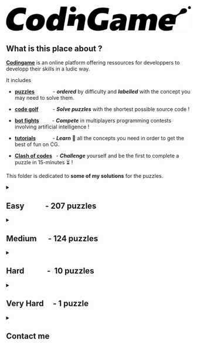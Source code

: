 # ![codingame-banner](codingame_banner.png)

## What is this place about ?

[**Codingame**](https://www.codingame.com/training) is an online platform offering ressources for developpers to developp their skills in a ludic way.

It includes 

* [**puzzles**](https://www.codingame.com/training)   &ensp;&ensp;&ensp;&ensp;&ensp;&ensp; - **_ordered_** by difficulty and **_labelled_** with the concept you may need to solve them.
    
* [**code golf**](https://www.codingame.com/multiplayer/codegolf)&ensp;&ensp;&ensp;&ensp;&ensp; - **_Solve puzzles_** with the shortest possible source code !
    
* [**bot fights**](https://www.codingame.com/multiplayer/bot-programming) &ensp;&ensp;&ensp;&ensp; - **_Compete_** in multiplayers programming contests involving artificial intelligence !
    
* [**tutorials**](https://www.codingame.com/learn) &ensp;&ensp;&ensp;&ensp;&ensp;&ensp;- **_Learn_** :book: all the concepts you need in order to get the best of fun on CG.
    
* [**Clash of codes**](https://www.codingame.com/multiplayer/clashofcode) &ensp;- **_Challenge_** yourself and be the first to complete a puzzle in 15-minutes  :hourglass_flowing_sand: !

This folder is dedicated to **some of my solutions** for the puzzles.

<details>
<summary>

## Easy &ensp;&ensp;&ensp;&ensp;&ensp;- 207 puzzles

</summary>

| Puzzle     | Solution  |
|  --------  |  -------  |
| [10 Pin bowling scores](https://www.codingame.com/training/easy/10-pin-bowling-scores) | [C#](Easy/10-pin-bowling-scores.cs) |
| [1000000000D World](https://www.codingame.com/training/easy/1000000000d-world) | [C++](Easy/1000000000d-world.cpp) |
| [1. NGR - Basic Radar](https://www.codingame.com/training/easy/1--ngr---basic-radar) | [C++](Easy/1--ngr---basic-radar.cpp) |
| [1D bush fire](https://www.codingame.com/training/easy/1d-bush-fire) | [C](Easy/1d-bush-fire.c) |
| [1D spreadsheet](https://www.codingame.com/training/easy/1d-spreadsheet) | [C++](Easy/1d-spreadsheet.cpp) |
| [1x1x1 Rubik's cube movements](https://www.codingame.com/training/easy/111-rubiks-cube-movements) | [JavaScript](Easy/111-rubiks-cube-movements.js) |
| [2nd Degree polynomial - simple-analysis](https://www.codingame.com/training/easy/2nd-degree-polynomial---simple-analysis) | [C++](Easy/2nd-degree-polynomial---simple-analysis.cpp) |
| [abcdefghijklmnopqrstuvwxyz](https://www.codingame.com/training/easy/abcdefghijklmnopqrstuvwxyz) | [C++](Easy/abcdefghijklmnopqrstuvwxyz.cpp) |
| [7-Segement scanner](https://www.codingame.com/training/easy/7-segment-scanner) | [C++](Easy/7-segment-scanner.cpp) |
| [A Bunny and Carrots](https://www.codingame.com/training/easy/a-bunny-and-carrots) | [C++](Easy/a-bunny-and-carrots.cpp) |
| [A child's play](https://www.codingame.com/training/easy/a-childs-play) | [C](Easy/a-childs-play.c) |
| [A mountain of a mole hill](https://www.codingame.com/training/easy/a-mountain-of-a-mole-hill) | [Python](Easy/a-mountain-of-a-mole-hill.py) |
| [Add'em up](https://www.codingame.com/training/easy/addem-up) | [Python](Easy/addem-up.py) |
| [Agent X, mission 1 - The caesar cipher](https://www.codingame.com/training/easy/agent-x-mission-1-the-caesar-cipher) | [C++](Easy/agent-x-mission-1-the-caesar-cipher.cpp) |
| [Annihilation](https://www.codingame.com/training/easy/annihilation) | [C++](Easy/annihilation.cpp) |
| [Are the clumps normal](https://www.codingame.com/training/easy/are-the-clumps-normal) | [C++](Easy/are-the-clumps-normal.cpp) |
| [Artificial emotional intelligence](https://www.codingame.com/training/easy/artificial-emotional-intelligence) | [C#](Easy/artificial-emotional-intelligence.cs) |
| [ASCII art](https://www.codingame.com/training/easy/ascii-art) | [C++](Easy/ascii-art.cpp) |
| [Asteroids](https://www.codingame.com/training/easy/asteroids) | [C++](Easy/asteroids.cpp) |
| [Auto pickup](https://www.codingame.com/training/easy/auto-pickup) | [C++](Easy/auto-pickup.cpp) |
| [Azimut](https://www.codingame.com/training/easy/azimut) | [Rust](Easy/azimut.rs) |
| [Balanced ternary computer encode](https://www.codingame.com/training/easy/balanced-ternary-computer-encode) | [C](Easy/balanced-ternary-computer-encode.c) |
| [Bank robbers](https://www.codingame.com/training/easy/bank-robbers) | [JavaScript](Easy/bank-robbers.js) |
| [Battle of Heroes](https://www.codingame.com/training/easy/battle-of-heroes) | [C++](Easy/battle-of-heroes.cpp) |
| [Benford's law](https://www.codingame.com/training/easy/benfords-law) | [C++](Easy/benfords-law.cpp) |
| [Bijective numeration](https://www.codingame.com/training/easy/bijective-numeration) | [Rust](Easy/bijective-numeration.rs) |
| [Binary image](https://www.codingame.com/training/easy/binary-image) | [Python](Easy/binary-image.py) |
| [Blackjack-solver.py](https://www.codingame.com/training/easy/blackjack-solver) | [Python](Easy/blackjack-solver.py) |
| [Blowing fuse](https://www.codingame.com/training/easy/blowing-fuse) | [C](Easy/blowing-fuse.c) |
| [Brackets extreme edition](https://www.codingame.com/training/easy/brackets-extreme-edition) | [C](Easy/brackets-extreme-edition.c) |
| [Brick in the wall](https://www.codingame.com/training/easy/brick-in-the-wall) | [C](Easy/brick-in-the-wall.c) |
| [Bulk email generator](https://www.codingame.com/training/easy/bulk-email-generator) | [Python](Easy/bulk-email-generator.py) |
| [Buzzle](https://www.codingame.com/training/easy/buzzle) | [C++](Easy/buzzle.cpp) |
| [Caesar is the chief](https://www.codingame.com/training/easy/caesar-is-the-chief) | [C++](Easy/caesar-is-the-chief.cpp) |
| [Calculator](https://www.codingame.com/training/easy/calculator) | [C++](Easy/calculator.cpp) |
| [Card counting when easily distracted](https://www.codingame.com/training/easy/card-counting-when-easily-distracted) | [C++](Easy/card-counting-when-easily-distracted.cpp) |
| [Catching up](https://www.codingame.com/training/easy/catching-up) | [C++](Easy/catching-up.cpp) |
| [Character replacement problem](https://www.codingame.com/training/easy/character-replacement-problem) | [C++](Easy/character-replacement-problem.cpp) |
| [Cheap choices](https://www.codingame.com/training/easy/cheap-choices) | [Rust](Easy/cheap-choices.rs) |
| [Chuck Norris](https://www.codingame.com/training/easy/chuck-norris) | [C++](Easy/chuck-norris.cpp) |
| [Code breaker puzzle](https://www.codingame.com/training/easy/code-breaker-puzzle) | [Python](Easy/code-breaker-puzzle.py) |
| [Container terminal](https://www.codingame.com/training/easy/container-terminal) | [C++](Easy/container-terminal.cpp) |
| [Cosmic Love](https://www.codingame.com/training/easy/cosmic-love) | [C++](Easy/cosmic-love.cpp) |
| [Count as I count](https://www.codingame.com/training/easy/count-as-i-count) | [C++](Easy/count-as-i-count.cpp) |
| [Count your coins](https://www.codingame.com/training/easy/count-your-coins) | [C++](Easy/count-your-coins.cpp) |
| [Crazy list](https://www.codingame.com/training/easy/crazy-list) | [C++](Easy/crazy-list.cpp) |
| [Create the longest sequence of 1s](https://www.codingame.com/training/easy/create-the-longest-sequence-of-1s) | [C](Easy/create-the-longest-sequence-of-1s.c) |
| [Credit card verifier](https://www.codingame.com/training/easy/credit-card-verifier-luhns-algorithm) | [C++](Easy/credit-card-verifier-luhns-algorithm.cpp) |
| [Crop circles](https://www.codingame.com/ide/puzzle/crop-circles) | [C#](Easy/crop-circles.cs) |
| [Custom game of life](https://www.codingame.com/ide/puzzle/custom-game-of-life) | [C++](Easy/custom-game-of-life.cpp) |
| [Darts](https://www.codingame.com/training/easy/darts) | [C++](Easy/darts.cpp) |
| [Darts checkout routes](https://www.codingame.com/training/easy/darts-checkout-routes) | [Rust](Easy/darts-checkout-routes.rs) |
| [Dead mens shot](https://www.codingame.com/training/easy/dead-mens-shot) | [C](Easy/dead-mens-shot.c) |
| [Detective Geek](https://www.codingame.com/training/easy/detective-geek) | [Rust](Easy/detective-geek.rs) |
| [Decode the message](https://www.codingame.com/training/easy/decode-the-message) | [C++](Easy/decode-the-message.cpp) |
| [Defibrillators](https://www.codingame.com/training/easy/defibrillators) | [C++](Easy/defibrillators.cpp) |
| [Detective Pikaptcha EP1](https://www.codingame.com/training/easy/detective-pikaptcha-ep1) | [C](Easy/detective-pikaptcha-ep1.c) |
| [Detective Pikaptcha EP2](https://www.codingame.com/training/easy/detective-pikaptcha-ep2) | [C](Easy/detective-pikaptcha-ep2.c) |
| [Deus hex machina](https://www.codingame.com/training/easy/deus-hex-machina) | [Python](Easy/deus-hex-machina.py) |
| [Dice handedness](https://www.codingame.com/training/easy/dice-handedness) | [Python](Easy/dice-handedness.py) |
| [Digital scoreboard](https://www.codingame.com/training/easy/digital-scoreboard) | [C++](Easy/digital-scoreboard.cpp) |
| [Disordered first contact](https://www.codingame.com/training/easy/disordered-first-contact) | [JavaScript](Easy/disordered-first-contact.js) |
| [Distributing candy](https://www.codingame.com/training/easy/distributing-candy) | [C++](Easy/distributing-candy.cpp) |
| [Dolbear's law](https://www.codingame.com/training/easy/dolbears-law) | [C++](Easy/dolbears-law.cpp) |
| [Dungeons and maps](https://www.codingame.com/training/easy/dungeons-and-maps) | [C++](Easy/dungeons-and-maps.cpp) |
| [Embedded chessboards](https://www.codingame.com/training/easy/embedded-chessboards) | [C++](Easy/embedded-chessboards.cpp) |
| [Encryption decryption of enigma machine](https://www.codingame.com/training/easy/encryptiondecryption-of-enigma-machine) | [C](Easy/encryptiondecryption-of-enigma-machine.c) |
| [Equivalent resistance circuit building](https://www.codingame.com/training/easy/equivalent-resistance-circuit-building) | [Java](Easy/equivalent-resistance-circuit-building.java) |
| [Euclid's algorithm](https://www.codingame.com/training/easy/euclids-algorithm) | [C++](Easy/euclids-algorithm.cpp) |
| [Extended Hamming codes](https://www.codingame.com/training/easy/extended-hamming-codes) | [Python](Easy/extended-hamming-codes.py) |
| [Faro shuffle](https://www.codingame.com/training/easy/faro-shuffle) | [C++](Easy/faro-shuffle.cpp) |
| [Fax machine](https://www.codingame.com/training/easy/fax-machine) | [C++](Easy/fax-machine.cpp) |
| [Feature extraction](https://www.codingame.com/training/easy/feature-extraction) | [C++](Easy/feature-extraction.cpp) |
| [FireControl](https://www.codingame.com/training/easy/firecontrol) | [C++](Easy/firecontrol.cpp) |
| [Fix the networks](https://www.codingame.com/training/easy/fix-the-networks) | [Rust](Easy/fix-the-networks.rs) |
| [Flip the sign](https://www.codingame.com/training/easy/flip-the-sign) | [C++](Easy/flip-the-sign.cpp) |
| [Frame the picture](https://www.codingame.com/training/easy/frame-the-picture) | [C++](Easy/frame-the-picture.cpp) |
| [GDQ - binary coded decimal clock](https://www.codingame.com/training/easy/gdq---binary-coded-decimal-clock) | [C++](Easy/gdq---binary-coded-decimal-clock.cpp) |
| [Genetics and computers - part 1](https://www.codingame.com/training/easy/genetics-and-computers---part-1) | [Python](Easy/genetics-and-computers---part-1.py) |
| [Ghost legs](https://www.codingame.com/training/easy/ghost-legs) | [C](Easy/ghost-legs.c) |
| [Graffiti on the fence](https://www.codingame.com/training/easy/graffiti-on-the-fence) | [C++](Easy/graffiti-on-the-fence.cpp) |
| [Happy numbers](https://www.codingame.com/training/easy/happy-numbers) | [C++](Easy/happy-numbers.cpp) |
| [Hello, world!](https://www.codingame.com/training/easy/hello-world) | [Php](Easy/hello-world.php) |
| [Hidden messages in images](https://www.codingame.com/training/easy/hidden-messages-in-images) | [C++](Easy/hidden-messages-in-images.cpp) |
| [Hooch clash](https://www.codingame.com/training/easy/hooch-clash) | [Shell](Easy/hooch-clash.sh) |
| [Horse-racing hyperduals](https://www.codingame.com/training/easy/horse-racing-hyperduals) | [C](Easy/horse-racing-hyperduals.c) |
| [Horse-racing duals](https://www.codingame.com/training/easy/horse-racing-duals) | [C++](Easy/horse-racing-duals.cpp) |
| [How time flies](https://www.codingame.com/training/easy/how-time-flies) | [Python](Easy/how-time-flies.py) |
| [Hunger games](https://www.codingame.com/training/easy/hunger-games) | [Python](Easy/hunger-games.py) |
| [In stereo](https://www.codingame.com/training/easy/in-stereo) | [Python](Easy/in-stereo.py) |
| [Insert to string](https://www.codingame.com/training/easy/insert-to-string) | [C++](Easy/insert-to-string.cpp) |
| [Ipv6 shortener](https://www.codingame.com/training/easy/ipv6-shortener) | [Python](Easy/ipv6-shortener.py) |
| [Is that a possible word? Ep1](https://www.codingame.com/training/easy/is-that-a-possible-word-ep1) | [C++](Easy/is-that-a-possible-word-ep1.cpp) |
| [Island escape](https://www.codingame.com/training/easy/island-escape) | [C++](Easy/island-escape.cpp) |
| [ISBN check digit](https://www.codingame.com/training/easy/isbn-check-digit) | [C](Easy/isbn-check-digit.c) |
| [Jack Silver: The Casino](https://www.codingame.com/training/easy/jack-silver-the-casino) | [C](Easy/jack-silver-the-casino.c) |
| [Kangaroo words](https://www.codingame.com/training/easy/kangaroo-words) | [C++](Easy/kangaroo-words.cpp) |
| [Kiss the girls](https://www.codingame.com/training/easy/kiss-the-girls) | [C++](Easy/kiss-the-girls.cpp) |
| [Largest number](https://www.codingame.com/training/easy/largest-number) | [Python](Easy/largest-number.py) |
| [Logic gates](https://www.codingame.com/training/easy/logic-gates) | [C++](Easy/logic-gates.cpp) |
| [Logically reasonable inequalities](https://www.codingame.com/training/easy/logically-reasonable-inequalities) | [C++](Easy/logically-reasonable-inequalities.cpp) |
| [Longest coast](https://www.codingame.com/training/easy/longest-coast) | [C++](Easy/longest-coast.cpp) |
| [Low Resolution: what's the shape?](https://www.codingame.com/training/easy/low-resolution-whats-the-shape) | [C++](Easy/low-resolution-whats-the-shape.cpp) |
| [Lumen](https://www.codingame.com/training/easy/lumen) | [C](Easy/lumen.c) |
| [Mars lander episode 1](https://www.codingame.com/training/easy/mars-lander-episode-1) | [Python](Easy/mars-lander-episode-1.py) |
| [Match DNA sequence](https://www.codingame.com/training/easy/match-dna-sequence) | [Rust](Easy/match-dna-sequence.rs) |
| [Max area](https://www.codingame.com/training/easy/max-area) | [C++](Easy/max-area.cpp) |
| [May the triforce be with you](https://www.codingame.com/training/easy/may-the-triforce-be-with-you) | [C](Easy/may-the-triforce-be-with-you.c) |
| [Messed up mosaics](https://www.codingame.com/training/easy/messed-up-mosaics) | [C++](Easy/messed-up-mosaics.cpp) |
| [MIME type](https://www.codingame.com/training/easy/mime-type) | [Python](Easy/mime-type.py) |
| [Minimal palindrome distance](https://www.codingame.com/training/easy/minimal-palindrome-distance) | [C++](Easy/minimal-palindrome-distance.cpp) |
| [Mirrors](https://www.codingame.com/training/easy/mirrors) | [C++](Easy/mirrors.cpp) |
| [Reverse Minesweeper](https://www.codingame.com/training/easy/reverse-minesweeper) | [C++](Easy/reverse-minesweeper.cpp) |
| [Merlin's magic square](https://www.codingame.com/training/easy/merlins-magic-square) | [C++](Easy/merlins-magic-square.cpp) |
| [Metric Units](https://www.codingame.com/training/easy/metric-units) | [C#](Easy/metric-units.cs) |
| [Minesweeper level generator](https://www.codingame.com/training/easy/minesweeper-level-generator) | [C++](Easy/minesweeper-level-generator.cpp) |
| [Monday tuesday happy days](https://www.codingame.com/training/easy/monday-tuesday-happy-days) | [Python](Easy/monday-tuesday-happy-days.py) |
| [Morellet's random lines](https://www.codingame.com/training/easy/morellets-random-lines) | [JavaScript](Easy/morellets-random-lines.js) |
| [Mountain map convergence](https://www.codingame.com/training/easy/mountain-map-convergence) | [Python](Easy/mountain-map-convergence.py) |
| [Mountain map](https://www.codingame.com/training/easy/mountain-map) | [Python](Easy/mountain-map.py) |
| [Moves in maze](https://www.codingame.com/training/easy/moves-in-maze) | [C++](Easy/moves-in-maze.cpp) |
| [Murder in the village](https://www.codingame.com/training/easy/murder-in-the-village) | [Python](Easy/murder-in-the-village.py) |
| [Nato alphabets odd uncles](https://www.codingame.com/training/easy/nato-alphabets-odd-uncles) | [C++](Easy/nato-alphabets-odd-uncles.cpp) |
| [Nature of quadrilaterals](https://www.codingame.com/training/easy/nature-of-quadrilaterals) | [C](Easy/nature-of-quadrilaterals.c) |
| [Next growing number](https://www.codingame.com/training/easy/next-growing-number) | [C++](Easy/next-growing-number.cpp) |
| [Number derivation](https://www.codingame.com/training/easy/number-derivation) | [Python](Easy/number-derivation.py) |
| [Number formatting](https://www.codingame.com/training/easy/number-formatting) | [Rust](Easy/number-formatting.rs) |
| [Number of digits](https://www.codingame.com/training/easy/number-of-digits) | [Rust](Easy/number-of-digits.rs) |
| [Number partition](https://www.codingame.com/training/easy/number-partition) | [C++](Easy/number-partition.cpp) |
| [Object insertion](https://www.codingame.com/training/easy/object-insertion) | [C++](Easy/object-insertion.cpp) |
| [Odd quad out](https://www.codingame.com/training/easy/odd-quad-out) | [C++](Easy/odd-quad-out.cpp) |
| [Offset arrays](https://www.codingame.com/ide/puzzle/offset-arrays) | [Python](Easy/offset-arrays.py) |
| [Onboarding](https://www.codingame.com/training/easy/onboarding) | [C++](Easy/onboarding.cpp) |
| [Order of succession](https://www.codingame.com/training/easy/order-of-succession) | [Python](Easy/order-of-succession.py) |
| [Organic compounds](https://www.codingame.com/training/easy/organic-compounds) | [Java](Easy/organic-compounds.java) |
| [Panel count](https://www.codingame.com/training/easy/panel-count) | [Rust](Easy/panel-count.rs) |
| [Periodic table spelling](https://www.codingame.com/ide/puzzle/periodic-table-spelling) | [Rust](Easy/periodic-table-spelling.rs) |
| [Pirates treasure](https://www.codingame.com/training/easy/pirates-treasure) | [C](Easy/pirates-treasure.c) |
| [Power of Thor (ep.1)](https://www.codingame.com/training/easy/power-of-thor-episode-1) | [JavaScript](Easy/power-of-thor-1.js) |
| [Prefix code](https://www.codingame.com/training/easy/prefix-code) | [C++](Easy/prefix-code.cpp) |
| [Probability for dummies](https://www.codingame.com/training/easy/probability-for-dummies) | [C++](Easy/probability-for-dummies.cpp) |
| [Queen control](https://www.codingame.com/training/easy/queen-control) | [C++](Easy/queen-control.cpp) |
| [Random walk](https://www.codingame.com/training/easy/random-walk) | [C++](Easy/random-walk.cpp) |
| [Rectangle partition](https://www.codingame.com/training/easy/rectangle-partition) | [C++](Easy/rectangle-partition.cpp) |
| [Rectangular block spinner](https://www.codingame.com/training/easy/rectangular-block-spinner) | [Python](Easy/rectangular-block-spinner.py) |
| [Retro typewriter art](https://www.codingame.com/training/easy/retro-typewriter-art) | [C++](Easy/retro-typewriter-art.cpp) |
| [Reverse fizzbuzz](https://www.codingame.com/training/easy/reverse-fizzbuzz) | [Ruby](Easy/reverse-fizzbuzz.rb) |
| [Robot reach](https://www.codingame.com/training/easy/robot-reach) | [C++](Easy/robot-reach.cpp) |
| [Robot show](https://www.codingame.com/training/easy/robot-show) | [C++](Easy/robot-show.cpp) |
| [Rocks papers scissors-es](https://www.codingame.com/training/easy/rocks-papers-scissors-es) | [C++](Easy/rocks-papers-scissors-es.cpp) |
| [Rock paper scissors lizard spock](https://www.codingame.com/training/easy/rock-paper-scissors-lizard-spock) | [C++](Easy/rock-paper-scissors-lizard-spock.cpp) |
| [Rooks movements](https://www.codingame.com/training/easy/rooks-movements) | [C](Easy/rooks-movements.c) |
| [Rotating arrows](https://www.codingame.com/training/easy/rotating-arrows) | [C++](Easy/rotating-arrows.cpp) |
| [Rugby score](https://www.codingame.com/training/easy/rugby-score) | [C](Easy/rugby-score.c) |
| [Sand fall](https://www.codingame.com/training/easy/sand-fall) | [Rust](Easy/sand-fall.rs) |
| [Saving snoopy](https://www.codingame.com/training/easy/saving-snoopy) | [C++](Easy/saving-snoopy.cpp) |
| [Scrabble score](https://www.codingame.com/training/easy/scrabble-score) | [Rust](Easy/scrabble-score.rs) |
| [Self driving car testing](https://www.codingame.com/training/easy/self-driving-car-testing) | [C](Easy/self-driving-car-testing.c) |
| [Shadow casting](https://www.codingame.com/training/easy/shadow-casting) | [C++](Easy/shadow-casting.cpp) |
| [Shoot enemy aircraft](https://www.codingame.com/training/easy/shoot-enemy-aircraft) | [C++](Easy/shoot-enemy-aircraft.cpp) |
| [Should bakers be frugal](https://www.codingame.com/training/easy/should-bakers-be-frugal) | [C++](Easy/should-bakers-be-frugal.cpp) |
| [Simple auto scaling](https://www.codingame.com/training/easy/simple-auto-scaling) | [C++](Easy/simple-auto-scaling.cpp) |
| [Simple awalé](https://www.codingame.com/training/easy/simple-awale) | [JavaScript](Easy/simple-awale.js) |
| [Simple load balancing](https://www.codingame.com/training/easy/simple-load-balancing) | [C++](Easy/simple-load-balancing.cpp) |
| [Six degrees of Kevin Bacon](https://www.codingame.com/training/easy/six-degrees-of-kevin-bacon) | [C++](Easy/six-degrees-of-kevin-bacon.cpp) |
| [Sparse matmul](https://www.codingame.com/training/easy/sparse-matmul) | [Rust](Easy/sparse-matmul.rs) |
| [Smooth!](https://www.codingame.com/training/easy/smooth) | [Shell](Easy/smooth.sh) |
| [Snail run](https://www.codingame.com/training/easy/snail-run) | [C++](Easy/snail-run.cpp) |
| [Snake sort 2D](https://www.codingame.com/training/easy/snake-sort-2d) | [C++](Easy/snake-sort-2d.cpp) |
| [Someone's acting sus...](https://www.codingame.com/training/easy/someones-acting-sus----) | [Python](Easy/someones-acting-sus----.py) |
| [Stall tilt](https://www.codingame.com/training/easy/stall-tilt) | [Python](Easy/stall-tilt.py) |
| [Substitution encoding](https://www.codingame.com/training/easy/substitution-encoding) | [C++](Easy/substitution-encoding.cpp) |
| [Sudoku Validator](https://www.codingame.com/training/easy/sudoku-validator) | [Python](Easy/sudoku-validator.py) |
| [Sum of Spiral's Diagonals](https://www.codingame.com/training/easy/sum-of-spirals-diagonals) | [C++](Easy/sum-of-spirals-diagonals.cpp) |
| [Sweet spot](https://www.codingame.com/training/easy/sweet-spot) | [C++](Easy/sweet-spot.cpp) |
| [Ted's compiler](https://www.codingame.com/training/easy/teds-compiler) | [C++](Easy/teds-compiler.cpp) |
| [Temperatures](https://www.codingame.com/training/easy/temperatures) | [JavaScript](Easy/temperatures.js) |
| [Text formatting](https://www.codingame.com/training/easy/text-formatting) | [Python](Easy/text-formatting.py) |
| [The broken editor](https://www.codingame.com/training/easy/the-broken-editor) | [C++](Easy/the-broken-editor.cpp) |
| [The dart 101](https://www.codingame.com/training/easy/the-dart-101) | [C](Easy/the-dart-101.c) |
| [The descent](https://www.codingame.com/training/easy/the-descent) | [JavaScript](Easy/the-descent.js) |
| [The electrician apprentice](https://www.codingame.com/training/easy/the-electrician-apprentice) | [C#](Easy/the-electrician-apprentice.cs) |
| [The helpdesk](https://www.codingame.com/training/easy/the-helpdesk) | [C++](Easy/the-helpdesk.cpp) |
| [The lost child episode-1](https://www.codingame.com/training/easy/the-lost-child-episode-1) | [C++](Easy/the-lost-child-episode-1.cpp) |
| [The Michelangelo code](https://www.codingame.com/training/easy/the-michelangelo-code) | [Python](Easy/the-michelangelo-code.py) |
| [The Mystic rectangle](https://www.codingame.com/training/easy/the-mystic-rectangle) | [C++](Easy/the-mystic-rectangle.cpp) |
| [The Prime Twins - Part one](https://www.codingame.com/training/easy/the-prime-twins---part-one) | [Rust](Easy/the-prime-twins---part-one.rs) |
| [The River I.](https://www.codingame.com/training/easy/the-river-i-) | [C](Easy/the-river-i.c) |
| [The River II.](https://www.codingame.com/training/easy/the-river-ii-) | [C](Easy/the-river-ii.c) |
| [The travelling salesman problem](https://www.codingame.com/training/easy/the-travelling-salesman-problem) | [C](Easy/the-travelling-salesman-problem.c) |
| [The weight of words](https://www.codingame.com/training/easy/the-weight-of-words) | [C++](Easy/the-weight-of-words.cpp) |
| [Tic tac toe](https://www.codingame.com/training/easy/tictactoe) | [Python](Easy/tictactoe.py) |
| [Treasure hunt](https://www.codingame.com/training/easy/treasure-hunt) | [C++](Easy/treasure-hunt.cpp) |
| [Tree paths](https://www.codingame.com/training/easy/tree-paths) | [Ruby](Easy/tree-paths.rb) |
| [Tricky number verifier](https://www.codingame.com/training/easy/tricky-number-verifier) | [Python](Easy/tricky-number-verifier.py) |
| [Ulam spiral](https://www.codingame.com/training/easy/ulam-spiral) | [Python](Easy/ulam-spiral.py) |
| [Unit fractions](https://www.codingame.com/training/easy/unit-fractions) | [C](Easy/unit-fractions.c) |
| [Van Eck's sequence](https://www.codingame.com/training/easy/van-ecks-sequence) | [C++](Easy/van-eck.cpp) |
| [Vectors in variables dimensions](https://www.codingame.com/training/easy/vectors-in-variables-dimensions) | [Python](Easy/vectors-in-variables-dimensions.py) |
| [Video comments](https://www.codingame.com/training/easy/video-comments) | [Python](Easy/video-comments.py) |
| [What's so complex about Mandelbrot?](https://www.codingame.com/training/easy/whats-so-complex-about-mandelbrot) | [C](Easy/whats-so-complex-about-mandelbrot.c) |
| [Where am I going?](https://www.codingame.com/training/easy/where-am-i-going) | [Rust](Easy/where-am-i-going.rs) |
| [Where's Wally](https://www.codingame.com/training/easy/wheres-wally) | [C++](Easy/wheres-wally.cpp) |
| [Wordle collorizer](https://www.codingame.com/training/easy/wordle-colorizer) | [C++](Easy/wordle-colorizer.cpp) |
| [XML MDF-2016](https://www.codingame.com/training/easy/xml-mdf-2016) | [C++](Easy/xml-mdf-2016.cpp) |
| [Zeckendorf representation part I](https://www.codingame.com/training/easy/zeckendorf-representation-part-i) | [C++](Easy/zeckendorf-representation-part-i.cpp) |
| [Zhiwei sun squares](https://www.codingame.com/training/easy/zhiwei-sun-squares) | [C++](Easy/zhiwei-sun-squares.cpp) |
</details>

<details>
<summary>

## Medium &ensp;&ensp; - 124 puzzles

</summary>

| Puzzle     | Solution  |
|  --------  |  -------  |
| [1010(1)](https://www.codingame.com/training/medium/10101) | [C](Medium/10101.c) |
| [A* exercise](https://www.codingame.com/training/medium/a-star-exercise) | [C++](Medium/a-star-exercise.cpp) |
| [Ancestors and descendants](https://www.codingame.com/training/medium/ancestors-&-descendants) | [C++](Medium/ancestors-&-descendants.cpp) |
| [Aneo sponsored puzzle](https://www.codingame.com/training/medium/aneo) | [C](Medium/aneo.c) |
| [Ascii art : glass stacking](https://www.codingame.com/training/medium/ascii-art-:-glass-stacking) | [C](Medium/ascii-art-glass-stacking.c) |
| [Ascii graph](https://www.codingame.com/training/medium/ascii-graph) | [C](Medium/ascii-graph.c) |
| [Bag of balls](https://www.codingame.com/training/medium/bag-of-balls) | [C++](Medium/bag-of-balls.cpp) |
| [Bender - episode 1](https://www.codingame.com/training/medium/bender-episode-1) | [C++](Medium/bender-episode-1.cpp) |
| [Binary search tree traversal](https://www.codingame.com/training/medium/binary-search-tree-traversal) | [C++](Medium/binary-search-tree-traversal.cpp) |
| [Binary sequence](https://www.codingame.com/training/medium/binary-sequence) | [Python](Medium/binary-sequence.py) |
| [Bingo](https://www.codingame.com/training/medium/bingo) | [Java](Medium/bingo.java) |
| [Bit count to limit](https://www.codingame.com/training/medium/bit-count-to-limit) | [C++](Medium/bit-count-to-limit.cpp) |
| [Boarding passes ready](https://www.codingame.com/training/medium/boarding-passes-ready) | [C++](Medium/boarding-passes-ready.cpp) |
| [Bouncing barry](https://www.codingame.com/training/medium/bouncing-barry) | [C#](Medium/bouncing-barry.cs) |
| [Box of cigars](https://www.codingame.com/training/medium/box-of-cigars) | [C](Medium/box-of-cigars.c) |
| [Brackets, enhanced edition](https://www.codingame.com/training/medium/brackets-enhanced-edition) | [JavaScript](Medium/brackets-enhanced-edition.js) |
| [Brackets, extended edition](https://www.codingame.com/training/medium/brackets-extended-edition) | [C](Medium/brackets-extended-edition.c) |
| [Brackets, ultimate edition](https://www.codingame.com/training/medium/brackets-ultimate-edition) | [JavaScript](Medium/brackets-ultimate-edition.js) |
| [Bruce lee](https://www.codingame.com/training/medium/bruce-lee) | [JavaScript](Medium/bruce-lee.js) |
| [Bulgarian solitaire](https://www.codingame.com/training/medium/bulgarian-solitaire) | [C++](Medium/bulgarian-solitaire.cpp) |
| [Bulls and Cows](https://www.codingame.com/training/medium/bulls-and-cows) | [C](Medium/bulls-and-cows.c) |
| [Bust speeding vehicles](https://www.codingame.com/training/medium/bust-speeding-vehicles) | [C](Medium/bust-speeding-vehicles.c) |
| [Byte pair encoding](https://www.codingame.com/training/medium/byte-pair-encoding) | [Python](Medium/byte-pair-encoding.py) |
| [Cards castle](https://www.codingame.com/training/medium/cards-castle) | [C](Medium/cards-castle.c) |
| [Carmichael numbers](https://www.codingame.com/training/medium/carmichael-numbers) | [C](Medium/carmichael-numbers.c) |
| [CGFunge interpreter](https://www.codingame.com/training/medium/cgfunge-interpreter) | [Python](Medium/cgfunge-interpreter.py) |
| [CGS minifier](https://www.codingame.com/training/medium/cgs-minifier) | [C++](Medium/cgs-minifier.cpp) |
| [Constrained latin squares](https://www.codingame.com/training/medium/constrained-latin-squares) | [C++](Medium/constrained-latin-squares.cpp) |
| [Conway sequence](https://www.codingame.com/training/medium/conway-sequence) | [C++](Medium/conway-sequence.cpp) |
| [Count of primes in a number grid](https://www.codingame.com/training/medium/count-of-primes-in-a-number-grid) | [C](Medium/count-of-primes-in-a-number-grid.c) |
| [Counting squares on pegs](https://www.codingame.com/training/medium/counting-squares-on-pegs) | [JavaScript](Medium/counting-squares-on-pegs.js) |
| [Criminal](https://www.codingame.com/training/medium/criminal) | [C++](Medium/criminal.cpp) |
| [Digit sum successor](https://www.codingame.com/training/medium/digit-sum-successor) | [C++](Medium/digit-sum-successor.cpp) |
| [Divide the factorial](https://www.codingame.com/training/medium/divide-the-factorial) | [Ruby](Medium/divide-the-factorial.rb) |
| [Dominoes path](https://www.codingame.com/training/medium/dominoes-path) | [C++](Medium/dominoes-path.cpp) |
| [Don't Panic - Episode 1](https://www.codingame.com/training/medium/don't-panic-episode-1) | [C++](Medium/don't-panic-episode-1.cpp) |
| [Drug interactions](https://www.codingame.com/training/medium/drug-interactions) | [C++](Medium/drug-interactions.cpp) |
| [Dynamic sorting](https://www.codingame.com/training/medium/dynamic-sorting) | [C#](Medium/dynamic-sorting.cs) |
| [Dwarfs standing on the shoulders of giants](https://www.codingame.com/training/medium/dwarfs-standing-on-the-shoulders-of-giants) | [C++](Medium/dwarfs-standing-on-the-shoulders-of-giants.cpp) |
| [Elementary cellular automaton](https://www.codingame.com/training/medium/elementary-cellular-automaton) | [C](Medium/elementary-cellular-automaton.c) |
| [Equalizing arrays](https://www.codingame.com/training/medium/equalizing-arrays) | [C++](Medium/equalizing-arrays.cpp) |
| [Factorial vs exponential](https://www.codingame.com/training/medium/factorial-vs-exponential) | [C](Medium/factorial-vs-exponential.c) |
| [Fair numbering](https://www.codingame.com/training/medium/fair-numbering) | [C++](Medium/fair-numbering.cpp) |
| [Find the replacement](https://www.codingame.com/training/medium/find-the-replacement) | [C++](Medium/find-the-replacement.cpp) |
| [Flood fill example](https://www.codingame.com/training/medium/flood-fill-example) | [C++](Medium/flood-fill-example.cpp) |
| [Folding a note](https://www.codingame.com/training/medium/folding-a-note) | [Python](Medium/folding-a-note.py) |
| [Folding paper](https://www.codingame.com/training/medium/folding-paper) | [C++](Medium/folding-paper.cpp) |
| [Forest fire](https://www.codingame.com/training/medium/forest-fire) | [C++](Medium/forest-fire.cpp) |
| [Game of life](https://www.codingame.com/training/medium/game-of-life) | [C](Medium/game-of-life.c) |
| [Guessing N cheating](https://www.codingame.com/training/medium/guessing-n-cheating) | [C](Medium/guessing-n-cheating.c) |
| [Go competition](https://www.codingame.com/training/medium/go-competition) | [C](Medium/go-competition.c) |
| [Goro want chocolate](https://www.codingame.com/training/medium/goro-want-chocolate) | [C++](Medium/goro-want-chocolate.cpp) |
| [Gravity](https://www.codingame.com/training/medium/gravity) | [C](Medium/gravity.c) |
| [Gravity tumbler](https://www.codingame.com/training/medium/gravity-tumbler) | [Python](Medium/gravity-tumbler.py) |
| [Green valleys](https://www.codingame.com/training/medium/green-valleys) | [C++](Medium/green-valleys.cpp) |
| [Hacking at robbercity](https://www.codingame.com/training/medium/hacking-at-robbercity) | [JavaScript](Medium/hacking-at-robbercity.js) |
| [Halting sequences](https://www.codingame.com/training/medium/halting-sequences) | [C++](Medium/halting-sequences.cpp) |
| [Hexagonal Maze](https://www.codingame.com/training/medium/hexagonal-maze) | [C++](Medium/hexagonal-maze.cpp) |
| [Huffman code](https://www.codingame.com/training/medium/huffman-code) | [C++](Medium/huffman-code.cpp) |
| [Inversion count](https://www.codingame.com/training/medium/inversion-count) | [C#](Medium/inversion-count.cs) |
| [IP mask calculating](https://www.codingame.com/training/medium/ip-mask-calculating) | [C++](Medium/ip-mask-calculating.cpp) |
| [Jumping frogs](https://www.codingame.com/training/medium/jumping-frogs) | [C++](Medium/jumping-frogs.cpp) |
| [Kaprekar's routine](https://www.codingame.com/training/medium/kaprekars-routine) | [JavaScript](Medium/kaprekars-routine.js) |
| [Knight's jam](https://www.codingame.com/training/medium/knights-jam) | [C++](Medium/knights-jam.cpp) |
| [Langton's ant](https://www.codingame.com/training/medium/langtons-ant) | [C](Medium/langtons-ant.c) |
| [Length of Syracuse conjecture sequence](https://www.codingame.com/training/medium/length-of-syracuse-conjecture-sequence) | [C++](Medium/length-of-syracuse-conjecture-sequence.cpp) |
| [Locked in gear](https://www.codingame.com/training/medium/locked-in-gear) | [C++](Medium/locked-in-gear.cpp) |
| [Magic square](https://www.codingame.com/training/medium/magic-square) | [C++](Medium/magic-square.cpp) |
| [Mars lander Ep2](https://www.codingame.com/training/medium/mars-lander-episode-2) | [C++](Medium/mars-lander-ep2.cpp) |
| [Maximum sub-sequence](https://www.codingame.com/training/medium/maximum-sub-sequence) | [C](Medium/maximum-sub-sequence.c) |
| [Mayan calculation](https://www.codingame.com/training/medium/mayan-calculation) | [C](Medium/mayan-calculation.c) |
| [Maze](https://www.codingame.com/training/medium/maze) | [C](Medium/maze.c) |
| [Mcxxxx microcontroller simulation](https://www.codingame.com/training/medium/mcxxxx-microcontroller-simulation) | [C](Medium/mcxxxx-microcontroller-simulation.c) |
| [Micro assembly](https://www.codingame.com/training/medium/micro-assembly) | [C](Medium/micro-assembly.c) |
| [MineSweeper](https://www.codingame.com/training/medium/minesweeper) | [C++](Medium/minesweeper.cpp) |
| [Minimax exercise](https://www.codingame.com/training/medium/minimax-exercise) | [C](Medium/minimax-exercise.c) |
| [Monthly system](https://www.codingame.com/training/medium/monthly-system) | [C](Medium/monthly-system.c) |
| [Network cabling](https://www.codingame.com/training/medium/network-cabling) | [C++](Medium/network-cabling.cpp) |
| [Number of letters in a number - binary](https://www.codingame.com/training/medium/number-of-letters-in-a-number---binary) | [C++](Medium/number-of-letters-in-a-number---binary.cpp) |
| [Number of paths between 2 points](https://www.codingame.com/training/medium/number-of-paths-between-2-points) | [C](Medium/number-of-paths-between-2-points.c) |
| [Oneway city](https://www.codingame.com/training/medium/oneway-city) | [Python](Medium/oneway-city.py) |
| [Othello](https://www.codingame.com/training/medium/othello) | [JavaScript](Medium/othello.js) |
| [Parity scanner](https://www.codingame.com/training/medium/parity-scanner) | [Python](Medium/parity-scanner.py) |
| [Photo booth transformation](https://www.codingame.com/training/medium/photo-booth-transformation) | [C](Medium/photo-booth-transformation.c) |
| [Plague Jr](https://www.codingame.com/training/medium/plague-jr) | [Python](Medium/plague-jr.py) |
| [Playfair cypher](https://www.codingame.com/training/medium/playfair-cipher) | [Python](Medium/playfair-cipher.py) |
| [Porcupine fever](https://www.codingame.com/training/medium/porcupine-fever) | [C](Medium/porcupine-fever.c) |
| [Propositions in freges ideography](https://www.codingame.com/training/medium/propositions-in-freges-ideography) | [Python](Medium/propositions-in-freges-ideography.py) |
| [Queneau numbers](https://www.codingame.com/training/medium/queneau-numbers) | [ClojureScript](Medium/queneau-numbers.cljs) |
| [Rational number tree](https://www.codingame.com/training/medium/rational-number-tree) | [C++](Medium/rational-number-tree.cpp) |
| [Rearrange string to two numbers](https://www.codingame.com/training/medium/rearrange-string-to-two-numbers) | [C++](Medium/rearrange-strings-to-two-numbers.cpp) |
| [Remaining card](https://www.codingame.com/training/medium/remaining-card) | [C++](Medium/remaining-card.cpp) |
| [Reverse Polish notation](https://www.codingame.com/training/medium/reverse-polish-notation) | [Python](Medium/reverse-polish-notation.py) |
| [Reversed look and say](https://www.codingame.com/training/medium/reversed-look-and-say) | [C++](Medium/reversed-look-and-say.cpp) |
| [Robbery optimisation](https://www.codingame.com/training/medium/robbery-optimisation) | [C++](Medium/robbery-optimisation.cpp) |
| [Rod cutting problem](https://www.codingame.com/training/medium/rod-cutting-problem) | [C++](Medium/rod-cutting-problem.cpp) |
| [Sandpile addition](https://www.codingame.com/training/medium/sandpile-addition) | [C](Medium/sandpile-addition.c) |
| [Scrabble](https://www.codingame.com/training/medium/scrabble) | [C++](Medium/scrabble.cpp) |
| [Seam carving](https://www.codingame.com/training/medium/seam-carving) | [C++](Medium/seam-carving.cpp) |
| [Shadows of the Knight - Episode 1](https://www.codingame.com/training/medium/shadows-of-the-knight-episode-1) | [C++](Medium/shadows-of-the-knight-episode-1.cpp) |
| [Shadows of the Knight - Episode 1](https://www.codingame.com/training/medium/skynet-revolution-episode-1) | [C++](Medium/skynet-revolution-episode-1.cpp) |
| [Snake encoding](https://www.codingame.com/training/medium/snake-encoding) | [JavaScript](Medium/snake-encoding.js) |
| [Stock exchange losses](https://www.codingame.com/training/medium/stock-exchange-losses) | [C++](Medium/stock-exchange-losses.cpp) |
| [Sudoku solver](https://www.codingame.com/training/medium/sudoku-solver) | [C++](Medium/sudoku-solver.cpp) |
| [Sum of divisors](https://www.codingame.com/training/medium/sum-of-divisors) | [C](Medium/sum-of-divisors.c) |
| [Telephone numbers](https://www.codingame.com/training/medium/telephone-numbers) | [C++](Medium/telephone-numbers.cpp) |
| [Text alignment](https://www.codingame.com/training/medium/text-alignment) | [C](Medium/text-alignment.c) |
| [The experience of creating puzzles](https://www.codingame.com/training/medium/the-experience-for-creating-puzzles) | [C](Medium/the-experience-for-creating-puzzles.c) |
| [The fastest](https://www.codingame.com/training/medium/the-fastest) | [C](Medium/the-fastest.c) |
| [The urinal problem](https://www.codingame.com/training/medium/the-urinal-problem) | [Python](Medium/the-urinal-problem.py) |
| [The gift](https://www.codingame.com/training/medium/the-gift) | [C++](Medium/the-gift.cpp) |
| [The Grand Festival - I](https://www.codingame.com/training/medium/the-grand-festival---i) | [C++](Medium/the-grand-festival---i.cpp) |
| [The Grand Festival - II](https://www.codingame.com/training/medium/the-grand-festival---ii) | [Java](Medium/the-grand-festival---ii.java) |
| [The last crusade episode 1](https://www.codingame.com/training/medium/the-last-crusade-episode-1) | [C++](Medium/the-last-crusade-episode-1.cpp) |
| [The optimal urinal problem](https://www.codingame.com/training/medium/the-optimal-urinal-problem) | [JavaScript](Medium/the-optimal-urinal-problem.js) |
| [There is no spoon - episode 1](https://www.codingame.com/training/medium/there-is-no-spoon-episode-1) | [C++](Medium/there-is-no-spoon-episode-1.cpp) |
| [These romans are crazy!](https://www.codingame.com/training/medium/these-romans-are-crazy!) | [C++](Medium/these-romans-are-crazy!.cpp) |
| [Tiny forest](https://www.codingame.com/training/medium/tiny-forest) | [C++](Medium/tiny-forest.cpp) |
| [Trits balanced ternary computing](https://www.codingame.com/training/medium/trits-balanced-ternary-computing) | [C](Medium/trits-balanced-ternary-computing.c) |
| [Vote counting](https://www.codingame.com/training/medium/vote-counting) | [C++](Medium/vote-counting.cpp) |
| [Ways to make change](https://www.codingame.com/training/medium/ways-to-make-change) | [C++](Medium/ways-to-make-change.cpp) |
| [We're going in circles!](https://www.codingame.com/training/medium/were-going-in-circles) | [C++](Medium/were-going-in-circles.cpp) |
| [Winamax battle](https://www.codingame.com/training/medium/winamax-battle) | [C++](Medium/winamax-battle.cpp) |
| [What the brainfuck!](https://www.codingame.com/training/medium/what-the-brainfuck) | [C++](Medium/what-the-brainfuck.cpp) |

</details>

<details>
<summary>

## Hard &ensp;&ensp;&ensp;&ensp;&ensp; -&nbsp;&nbsp;10 puzzles

</summary>

| Puzzle     | Solution  |
|  --------  |  -------  |
| [Blunder - episode 2](https://www.codingame.com/training/hard/blunder-episode-2) | [C++](Hard/blunder-episode-2.cpp) |
| [CGX Formatter](https://www.codingame.com/training/hard/cgx-formatter) | [C++](Hard/cgx-formatter.cpp) |
| [Chess board analyzer](https://www.codingame.com/training/hard/chess-board-analyzer) | [C++](Hard/chess-board-analyzer.cpp) |
| [Death first search - episode 2](https://www.codingame.com/training/hard/death-first-search-episode-2) | [C++](Hard/death-first-search-episode-2.cpp) |
| [Doubly solved rubiks cube](https://www.codingame.com/training/hard/doubly-solved-rubiks-cube) | [Python](Hard/doubly-solved-rubiks-cube.py) |
| [Hanoi tower](https://www.codingame.com/training/hard/hanoi-tower) | [C++](Hard/hanoi-tower.cpp) |
| [Levenshtein distance](https://www.codingame.com/training/hard/levenshtein-distance) | [C++](Hard/levenshtein-distance.cpp) |
| [Max Rect](https://www.codingame.com/training/hard/max-rect) | [C++](Hard/max-rect.cpp) |
| [The labyrinth](https://www.codingame.com/training/hard/the-labyrinth) | [C++](Hard/the-labyrinth.cpp) |
| [Vox codei - episode 1](https://www.codingame.com/training/hard/vox-codei-episode-1) | [C++](Hard/vox-codei-episode-1.cpp) |

</details>

<details>
<summary>

## Very Hard &nbsp;&nbsp;&nbsp;&nbsp;- 1 puzzle

</summary>

| Puzzle     | Solution  |
|  --------  |  -------  |
| [The Resistance](https://www.codingame.com/training/expert/the-resistance) | [C++](Very%20hard/the-resistance.cpp) |

</details>

<details>
<summary>

## Contact me

</summary>
 
 You have suggestions, remarks or _found a bug_ :bug:  ?
 
 Or maybe you just wanna play ? :smiley: Then here is my [**_profile_**](https://www.codingame.com/profile/36481b0e11f9a85fe9f5229dde04b17c0913923) !
 
 **lhm**

</details>
